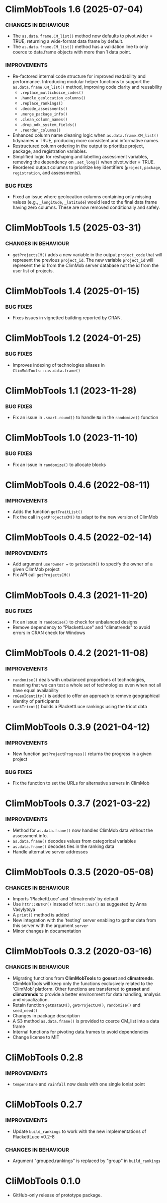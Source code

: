 ClimMobTools 1.6 (2025-07-04)
=========================

### CHANGES IN BEHAVIOUR

* The `as.data.frame.CM_list()` method now defaults to pivot.wider = TRUE, returning a wide-format data frame by default.
* The `as.data.frame.CM_list()` method has a validation line to only coerce to data.frame objects with more than 1 data point.

### IMPROVEMENTS

* Re-factored internal code structure for improved readability and performance. Introducing modular helper functions to support the `as.data.frame.CM_list()` method, improving code clarity and reusability
  - `.replace_multichoice_codes()`
  - `.handle_geolocation_columns()`
  - `.replace_rankings()`
  - `.decode_assessments()`
  - `.merge_package_info()`
  - `.clean_column_names()`
  - `.drop_odk_system_fields()`
  - `.reorder_columns()`
* Enhanced column name cleaning logic when `as.data.frame.CM_list()` tidynames = TRUE, producing more consistent and informative names.
* Restructured column ordering in the output to prioritize project, package, and registration variables.
* Simplified logic for reshaping and labelling assessment variables, removing the dependency on `.set_long()` when pivot.wider = TRUE.
* Reordered output columns to prioritize key identifiers (`project`, `package`, `registration`, and assessments).

### BUG FIXES

* Fixed an issue where geolocation columns containing only missing values (e.g., `_longitude`, `_latitude`) would lead to the final data frame having zero columns. These are now removed conditionally and safely.



ClimMobTools 1.5 (2025-03-31)
=========================

### CHANGES IN BEHAVIOUR

* `getProjectsCM()` adds a new variable in the output `project_code` that will represent the previous `project_id`. The new variable `project_id` will represent the id from the ClimMob server database not the id from the user list of projects. 

ClimMobTools 1.4 (2025-01-15)
=========================

### BUG FIXES

* Fixes issues in vignetted building reported by CRAN.

ClimMobTools 1.2 (2024-01-25)
=========================

### BUG FIXES

* Improves indexing of technologies aliases in `ClimMobTools:::as.data.frame()`

ClimMobTools 1.1 (2023-11-28)
=========================

### BUG FIXES

* Fix an issue in `.smart.round()` to handle `NA` in the `randomize()` function  

ClimMobTools 1.0 (2023-11-10)
=========================

### BUG FIXES

* Fix an issue in `randomize()` to allocate blocks 


ClimMobTools 0.4.6 (2022-08-11)
=========================

### IMPROVEMENTS

* Adds the function `getTraitList()`
* Fix the call in `getProjectsCM()` to adapt to the new version of ClimMob

ClimMobTools 0.4.5 (2022-02-14)
=========================

### IMPROVEMENTS

* Add argument `userowner =` to  `getDataCM()` to specify the owner of a given ClimMob project
* Fix API call `getProjectsCM()`


ClimMobTools 0.4.3 (2021-11-20)
=========================

### BUG FIXES

* Fix an issue in `randomise()` to check for unbalanced designs
* Remove dependency to "PlackettLuce" and "climatrends" to avoid errors in CRAN check for Windows


ClimMobTools 0.4.2 (2021-11-08)
=========================

### IMPROVEMENTS

* `randomise()` deals with unbalanced proportions of technologies, meaning that we can test a whole set of technologies even when not all have equal availability 
* `rmGeoIdentity()` is added to offer an approach to remove geographical identity of participants
* `rankTricot()` builds a PlackettLuce rankings using the tricot data 


ClimMobTools 0.3.9 (2021-04-12)
=========================

### IMPROVEMENTS

* New function `getProjectProgress()` returns the progress in a given project

### BUG FIXES

* Fix the function to set the URLs for alternative servers in ClimMob


ClimMobTools 0.3.7 (2021-03-22)
=========================

### IMPROVEMENTS

* Method for `as.data.frame()` now handles ClimMob data without the assessment info.
* `as.data.frame()` decodes values from categorical variables
* `as.data.frame()` decodes ties in the ranking data 
* Handle alternative server addresses

ClimMobTools 0.3.5 (2020-05-08)
=========================

### CHANGES IN BEHAVIOUR

* Imports 'PlackettLuce' and 'climatrends' by default
* Use `httr::RETRY()` instead of `httr::GET()` as suggested by Anna Vasylytsya
* A `print()` method is added
* New integration with the 'testing' server enabling to gather data from this server with the argument `server`
* Minor changes in documentation

ClimMobTools 0.3.2 (2020-03-16)
=========================

### CHANGES IN BEHAVIOUR

* Migrating functions from **ClimMobTools** to **gosset** and **climatrends**. ClimMobTools will keep only the functions exclusively related to the 'ClimMob' platform. Other functions are transferred to **gosset** and **climatrends** to provide a better environment for data handling, analysis and visualization.
* Retain function `getDataCM()`, `getProjectCM()`, `randomise()` and `seed_need()`
* Changes in package description
* A S3 method `as.data.frame()` is provided to coerce CM_list into a data frame
* Internal functions for pivoting data.frames to avoid dependencies
* Change license to MIT

CliMobTools 0.2.8
=========================

### IMPROVEMENTS

* `temperature` and `rainfall` now deals with one single lonlat point 

CliMobTools 0.2.7
=========================

### IMPROVEMENTS

* Update `build_rankings` to work with the new implementations of PlackettLuce v0.2-8 

### CHANGES IN BEHAVIOUR
* Argument "grouped.rankings" is replaced by "group" in `build_rankings`


CliMobTools 0.1.0
=========================

* GitHub-only release of prototype package.
